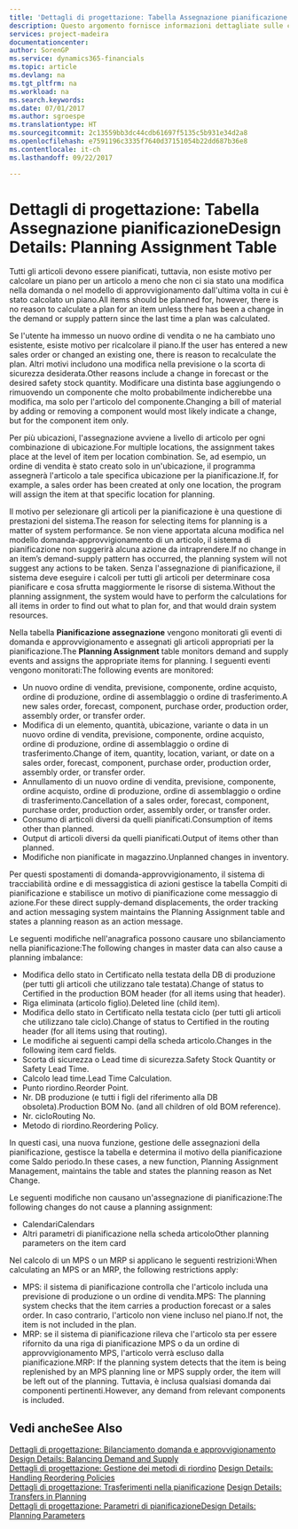 ```yaml
---
title: 'Dettagli di progettazione: Tabella Assegnazione pianificazione | Microsoft Docs'
description: Questo argomento fornisce informazioni dettagliate sulle conseguenze relative alla modifica del metodo di pianificazione per un articolo.
services: project-madeira
documentationcenter: 
author: SorenGP
ms.service: dynamics365-financials
ms.topic: article
ms.devlang: na
ms.tgt_pltfrm: na
ms.workload: na
ms.search.keywords: 
ms.date: 07/01/2017
ms.author: sgroespe
ms.translationtype: HT
ms.sourcegitcommit: 2c13559bb3dc44cdb61697f5135c5b931e34d2a8
ms.openlocfilehash: e7591196c3335f7640d37151054b22dd687b36e8
ms.contentlocale: it-ch
ms.lasthandoff: 09/22/2017

---
```

# <a name="design-details-planning-assignment-table"></a><span data-ttu-id="5619c-103">Dettagli di progettazione: Tabella Assegnazione pianificazione</span><span class="sxs-lookup"><span data-stu-id="5619c-103">Design Details: Planning Assignment Table</span></span>
<span data-ttu-id="5619c-104">Tutti gli articoli devono essere pianificati, tuttavia, non esiste motivo per calcolare un piano per un articolo a meno che non ci sia stato una modifica nella domanda o nel modello di approvvigionamento dall'ultima volta in cui è stato calcolato un piano.</span><span class="sxs-lookup"><span data-stu-id="5619c-104">All items should be planned for, however, there is no reason to calculate a plan for an item unless there has been a change in the demand or supply pattern since the last time a plan was calculated.</span></span>  
  
<span data-ttu-id="5619c-105">Se l'utente ha immesso un nuovo ordine di vendita o ne ha cambiato uno esistente, esiste motivo per ricalcolare il piano.</span><span class="sxs-lookup"><span data-stu-id="5619c-105">If the user has entered a new sales order or changed an existing one, there is reason to recalculate the plan.</span></span> <span data-ttu-id="5619c-106">Altri motivi includono una modifica nella previsione o la scorta di sicurezza desiderata.</span><span class="sxs-lookup"><span data-stu-id="5619c-106">Other reasons include a change in forecast or the desired safety stock quantity.</span></span> <span data-ttu-id="5619c-107">Modificare una distinta base aggiungendo o rimuovendo un componente che molto probabilmente indicherebbe una modifica, ma solo per l'articolo del componente.</span><span class="sxs-lookup"><span data-stu-id="5619c-107">Changing a bill of material by adding or removing a component would most likely indicate a change, but for the component item only.</span></span>  
  
<span data-ttu-id="5619c-108">Per più ubicazioni, l'assegnazione avviene a livello di articolo per ogni combinazione di ubicazione.</span><span class="sxs-lookup"><span data-stu-id="5619c-108">For multiple locations, the assignment takes place at the level of item per location combination.</span></span> <span data-ttu-id="5619c-109">Se, ad esempio, un ordine di vendita è stato creato solo in un'ubicazione, il programma assegnerà l'articolo a tale specifica ubicazione per la pianificazione.</span><span class="sxs-lookup"><span data-stu-id="5619c-109">If, for example, a sales order has been created at only one location, the program will assign the item at that specific location for planning.</span></span>  
  
<span data-ttu-id="5619c-110">Il motivo per selezionare gli articoli per la pianificazione è una questione di prestazioni del sistema.</span><span class="sxs-lookup"><span data-stu-id="5619c-110">The reason for selecting items for planning is a matter of system performance.</span></span> <span data-ttu-id="5619c-111">Se non viene apportata alcuna modifica nel modello domanda-approvvigionamento di un articolo, il sistema di pianificazione non suggerirà alcuna azione da intraprendere.</span><span class="sxs-lookup"><span data-stu-id="5619c-111">If no change in an item’s demand-supply pattern has occurred, the planning system will not suggest any actions to be taken.</span></span> <span data-ttu-id="5619c-112">Senza l'assegnazione di pianificazione, il sistema deve eseguire i calcoli per tutti gli articoli per determinare cosa pianificare e cosa sfrutta maggiormente le risorse di sistema.</span><span class="sxs-lookup"><span data-stu-id="5619c-112">Without the planning assignment, the system would have to perform the calculations for all items in order to find out what to plan for, and that would drain system resources.</span></span>  
  
<span data-ttu-id="5619c-113">Nella tabella **Pianificazione assegnazione** vengono monitorati gli eventi di domanda e approvvigionamento e assegnati gli articoli appropriati per la pianificazione.</span><span class="sxs-lookup"><span data-stu-id="5619c-113">The **Planning Assignment** table monitors demand and supply events and assigns the appropriate items for planning.</span></span> <span data-ttu-id="5619c-114">I seguenti eventi vengono monitorati:</span><span class="sxs-lookup"><span data-stu-id="5619c-114">The following events are monitored:</span></span>  
  
* <span data-ttu-id="5619c-115">Un nuovo ordine di vendita, previsione, componente, ordine acquisto, ordine di produzione, ordine di assemblaggio o ordine di trasferimento.</span><span class="sxs-lookup"><span data-stu-id="5619c-115">A new sales order, forecast, component, purchase order, production order, assembly order, or transfer order.</span></span>  
* <span data-ttu-id="5619c-116">Modifica di un elemento, quantità, ubicazione, variante o data in un nuovo ordine di vendita, previsione, componente, ordine acquisto, ordine di produzione, ordine di assemblaggio o ordine di trasferimento.</span><span class="sxs-lookup"><span data-stu-id="5619c-116">Change of item, quantity, location, variant, or date on a sales order, forecast, component, purchase order, production order, assembly order, or transfer order.</span></span>  
* <span data-ttu-id="5619c-117">Annullamento di un nuovo ordine di vendita, previsione, componente, ordine acquisto, ordine di produzione, ordine di assemblaggio o ordine di trasferimento.</span><span class="sxs-lookup"><span data-stu-id="5619c-117">Cancellation of a sales order, forecast, component, purchase order, production order, assembly order, or transfer order.</span></span>  
* <span data-ttu-id="5619c-118">Consumo di articoli diversi da quelli pianificati.</span><span class="sxs-lookup"><span data-stu-id="5619c-118">Consumption of items other than planned.</span></span>  
* <span data-ttu-id="5619c-119">Output di articoli diversi da quelli pianificati.</span><span class="sxs-lookup"><span data-stu-id="5619c-119">Output of items other than planned.</span></span>  
* <span data-ttu-id="5619c-120">Modifiche non pianificate in magazzino.</span><span class="sxs-lookup"><span data-stu-id="5619c-120">Unplanned changes in inventory.</span></span>  
  
<span data-ttu-id="5619c-121">Per questi spostamenti di domanda-approvvigionamento, il sistema di tracciabilità ordine e di messaggistica di azioni gestisce la tabella Compiti di pianificazione e stabilisce un motivo di pianificazione come messaggio di azione.</span><span class="sxs-lookup"><span data-stu-id="5619c-121">For these direct supply-demand displacements, the order tracking and action messaging system maintains the Planning Assignment table and states a planning reason as an action message.</span></span>  
  
<span data-ttu-id="5619c-122">Le seguenti modifiche nell'anagrafica possono causare uno sbilanciamento nella pianificazione:</span><span class="sxs-lookup"><span data-stu-id="5619c-122">The following changes in master data can also cause a planning imbalance:</span></span>  
  
* <span data-ttu-id="5619c-123">Modifica dello stato in Certificato nella testata della DB di produzione (per tutti gli articoli che utilizzano tale testata).</span><span class="sxs-lookup"><span data-stu-id="5619c-123">Change of status to Certified in the production BOM header (for all items using that header).</span></span>  
* <span data-ttu-id="5619c-124">Riga eliminata (articolo figlio).</span><span class="sxs-lookup"><span data-stu-id="5619c-124">Deleted line (child item).</span></span>  
* <span data-ttu-id="5619c-125">Modifica dello stato in Certificato nella testata ciclo (per tutti gli articoli che utilizzano tale ciclo).</span><span class="sxs-lookup"><span data-stu-id="5619c-125">Change of status to Certified in the routing header (for all items using that routing).</span></span>  
* <span data-ttu-id="5619c-126">Le modifiche ai seguenti campi della scheda articolo.</span><span class="sxs-lookup"><span data-stu-id="5619c-126">Changes in the following item card fields.</span></span>  
* <span data-ttu-id="5619c-127">Scorta di sicurezza o Lead time di sicurezza.</span><span class="sxs-lookup"><span data-stu-id="5619c-127">Safety Stock Quantity or Safety Lead Time.</span></span>  
* <span data-ttu-id="5619c-128">Calcolo lead time.</span><span class="sxs-lookup"><span data-stu-id="5619c-128">Lead Time Calculation.</span></span>  
* <span data-ttu-id="5619c-129">Punto riordino.</span><span class="sxs-lookup"><span data-stu-id="5619c-129">Reorder Point.</span></span>  
* <span data-ttu-id="5619c-130">Nr. DB produzione (e tutti i figli del riferimento alla DB obsoleta).</span><span class="sxs-lookup"><span data-stu-id="5619c-130">Production BOM No. (and all children of old BOM reference).</span></span>  
* <span data-ttu-id="5619c-131">Nr. ciclo</span><span class="sxs-lookup"><span data-stu-id="5619c-131">Routing No.</span></span>  
* <span data-ttu-id="5619c-132">Metodo di riordino.</span><span class="sxs-lookup"><span data-stu-id="5619c-132">Reordering Policy.</span></span>  
  
<span data-ttu-id="5619c-133">In questi casi, una nuova funzione, gestione delle assegnazioni della pianificazione, gestisce la tabella e determina il motivo della pianificazione come Saldo periodo.</span><span class="sxs-lookup"><span data-stu-id="5619c-133">In these cases, a new function, Planning Assignment Management, maintains the table and states the planning reason as Net Change.</span></span>  
  
<span data-ttu-id="5619c-134">Le seguenti modifiche non causano un'assegnazione di pianificazione:</span><span class="sxs-lookup"><span data-stu-id="5619c-134">The following changes do not cause a planning assignment:</span></span>  
  
* <span data-ttu-id="5619c-135">Calendari</span><span class="sxs-lookup"><span data-stu-id="5619c-135">Calendars</span></span>  
* <span data-ttu-id="5619c-136">Altri parametri di pianificazione nella scheda articolo</span><span class="sxs-lookup"><span data-stu-id="5619c-136">Other planning parameters on the item card</span></span>  
  
<span data-ttu-id="5619c-137">Nel calcolo di un MPS o un MRP si applicano le seguenti restrizioni:</span><span class="sxs-lookup"><span data-stu-id="5619c-137">When calculating an MPS or an MRP, the following restrictions apply:</span></span>  
  
* <span data-ttu-id="5619c-138">MPS: il sistema di pianificazione controlla che l'articolo includa una previsione di produzione o un ordine di vendita.</span><span class="sxs-lookup"><span data-stu-id="5619c-138">MPS: The planning system checks that the item carries a production forecast or a sales order.</span></span> <span data-ttu-id="5619c-139">In caso contrario, l'articolo non viene incluso nel piano.</span><span class="sxs-lookup"><span data-stu-id="5619c-139">If not, the item is not included in the plan.</span></span>  
* <span data-ttu-id="5619c-140">MRP: se il sistema di pianificazione rileva che l'articolo sta per essere rifornito da una riga di pianificazione MPS o da un ordine di approvvigionamento MPS, l'articolo verrà escluso dalla pianificazione.</span><span class="sxs-lookup"><span data-stu-id="5619c-140">MRP: If the planning system detects that the item is being replenished by an MPS planning line or MPS supply order, the item will be left out of the planning.</span></span> <span data-ttu-id="5619c-141">Tuttavia, è inclusa qualsiasi domanda dai componenti pertinenti.</span><span class="sxs-lookup"><span data-stu-id="5619c-141">However, any demand from relevant components is included.</span></span>  
  
## <a name="see-also"></a><span data-ttu-id="5619c-142">Vedi anche</span><span class="sxs-lookup"><span data-stu-id="5619c-142">See Also</span></span>  
<span data-ttu-id="5619c-143">[Dettagli di progettazione: Bilanciamento domanda e approvvigionamento](design-details-balancing-demand-and-supply.md) </span><span class="sxs-lookup"><span data-stu-id="5619c-143">[Design Details: Balancing Demand and Supply](design-details-balancing-demand-and-supply.md) </span></span>  
<span data-ttu-id="5619c-144">[Dettagli di progettazione: Gestione dei metodi di riordino](design-details-handling-reordering-policies.md) </span><span class="sxs-lookup"><span data-stu-id="5619c-144">[Design Details: Handling Reordering Policies](design-details-handling-reordering-policies.md) </span></span>  
<span data-ttu-id="5619c-145">[Dettagli di progettazione: Trasferimenti nella pianificazione](design-details-transfers-in-planning.md) </span><span class="sxs-lookup"><span data-stu-id="5619c-145">[Design Details: Transfers in Planning](design-details-transfers-in-planning.md) </span></span>  
[<span data-ttu-id="5619c-146">Dettagli di progettazione: Parametri di pianificazione</span><span class="sxs-lookup"><span data-stu-id="5619c-146">Design Details: Planning Parameters</span></span>](design-details-planning-parameters.md)  

